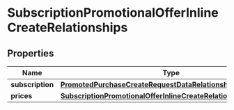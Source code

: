 

# SubscriptionPromotionalOfferInlineCreateRelationships


## Properties

| Name | Type | Description | Notes |
|------------ | ------------- | ------------- | -------------|
|**subscription** | [**PromotedPurchaseCreateRequestDataRelationshipsSubscription**](PromotedPurchaseCreateRequestDataRelationshipsSubscription.md) |  |  [optional] |
|**prices** | [**SubscriptionPromotionalOfferInlineCreateRelationshipsPrices**](SubscriptionPromotionalOfferInlineCreateRelationshipsPrices.md) |  |  [optional] |



